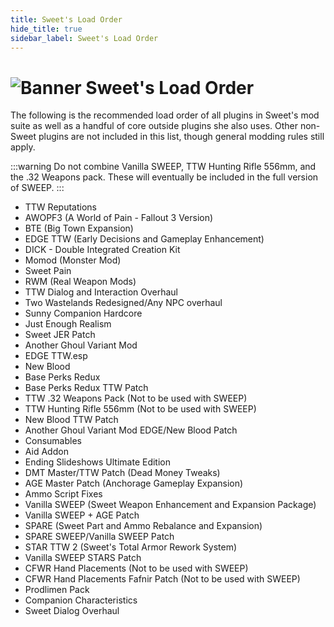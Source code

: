 ```yaml
---
title: Sweet's Load Order
hide_title: true
sidebar_label: Sweet's Load Order
---
```


# ![Banner Sweet's Load Order](https://github.com/user-attachments/assets/3107bc4e-f267-4886-af12-014a7402807d)

The following is the recommended load order of all plugins in Sweet's mod suite as well as a handful of core outside plugins she also uses. Other non-Sweet plugins are not included in this list, though general modding rules still apply.

:::warning
Do not combine Vanilla SWEEP, TTW Hunting Rifle 556mm, and the .32 Weapons pack. These will eventually be included in the full version of SWEEP.
:::
 
- TTW Reputations
- AWOPF3 (A World of Pain - Fallout 3 Version)
- BTE (Big Town Expansion)
- EDGE TTW (Early Decisions and Gameplay Enhancement)
- DICK - Double Integrated Creation Kit
- Momod (Monster Mod)
- Sweet Pain
- RWM (Real Weapon Mods)
- TTW Dialog and Interaction Overhaul
- Two Wastelands Redesigned/Any NPC overhaul
- Sunny Companion Hardcore
- Just Enough Realism
- Sweet JER Patch
- Another Ghoul Variant Mod
- EDGE TTW.esp
- New Blood
- Base Perks Redux
- Base Perks Redux TTW Patch
- TTW .32 Weapons Pack (Not to be used with SWEEP)
- TTW Hunting Rifle 556mm (Not to be used with SWEEP)
- New Blood TTW Patch
- Another Ghoul Variant Mod EDGE/New Blood Patch
- Consumables
- Aid Addon
- Ending Slideshows Ultimate Edition
- DMT Master/TTW Patch (Dead Money Tweaks)
- AGE Master Patch (Anchorage Gameplay Expansion)
- Ammo Script Fixes
- Vanilla SWEEP (Sweet Weapon Enhancement and Expansion Package)
- Vanilla SWEEP + AGE Patch
- SPARE (Sweet Part and Ammo Rebalance and Expansion)
- SPARE SWEEP/Vanilla SWEEP Patch
- STAR TTW 2 (Sweet's Total Armor Rework System)
- Vanilla SWEEP STARS Patch
- CFWR Hand Placements (Not to be used with SWEEP)
- CFWR Hand Placements Fafnir Patch (Not to be used with SWEEP)
- Prodlimen Pack
- Companion Characteristics
- Sweet Dialog Overhaul

